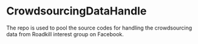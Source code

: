 CrowdsourcingDataHandle
=======================

The repo is used to pool the source codes for handling the crowdsourcing data from Roadkill interest group on Facebook. 
